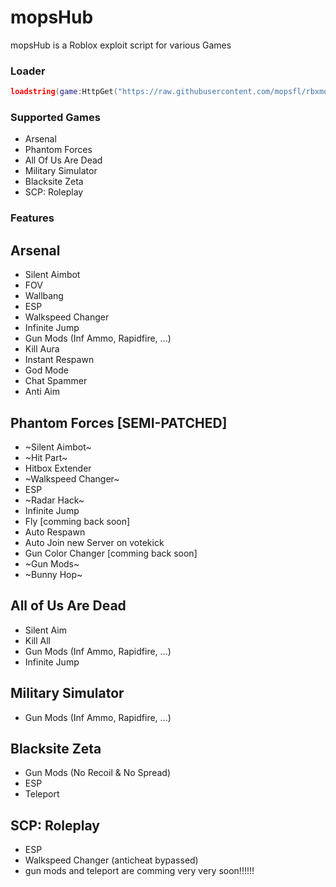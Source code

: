 # mopsHub
mopsHub is a Roblox exploit script for various Games

### Loader
```lua
loadstring(game:HttpGet("https://raw.githubusercontent.com/mopsfl/rbxmopshub/main/loader.lua"))()
```

### Supported Games
- Arsenal
- Phantom Forces
- All Of Us Are Dead
- Military Simulator
- Blacksite Zeta
- SCP: Roleplay

### Features
## Arsenal
- Silent Aimbot
- FOV
- Wallbang
- ESP
- Walkspeed Changer
- Infinite Jump
- Gun Mods (Inf Ammo, Rapidfire, ...)
- Kill Aura
- Instant Respawn
- God Mode
- Chat Spammer
- Anti Aim

## Phantom Forces [SEMI-PATCHED]
- ~Silent Aimbot~
- ~Hit Part~
- Hitbox Extender
- ~Walkspeed Changer~
- ESP
- ~Radar Hack~
- Infinite Jump
- Fly [comming back soon]
- Auto Respawn
- Auto Join new Server on votekick
- Gun Color Changer [comming back soon]
- ~Gun Mods~
- ~Bunny Hop~

## All of Us Are Dead
- Silent Aim
- Kill All
- Gun Mods (Inf Ammo, Rapidfire, ...)
- Infinite Jump

## Military Simulator
- Gun Mods (Inf Ammo, Rapidfire, ...)

## Blacksite Zeta
- Gun Mods (No Recoil & No Spread)
- ESP
- Teleport

## SCP: Roleplay
- ESP
- Walkspeed Changer (anticheat bypassed)
- gun mods and teleport are comming very very soon!!!!!!
